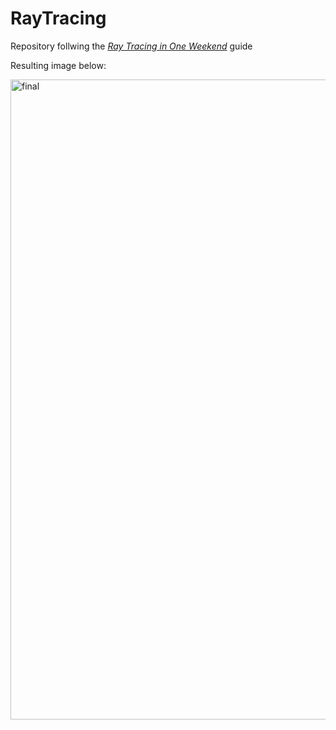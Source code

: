 # RayTracing
Repository follwing the [_Ray Tracing in One Weekend_](https://raytracing.github.io/books/RayTracingInOneWeekend.html) guide

Resulting image below:

<img src="../../Output/final.png" alt="final" width="1024"/>

